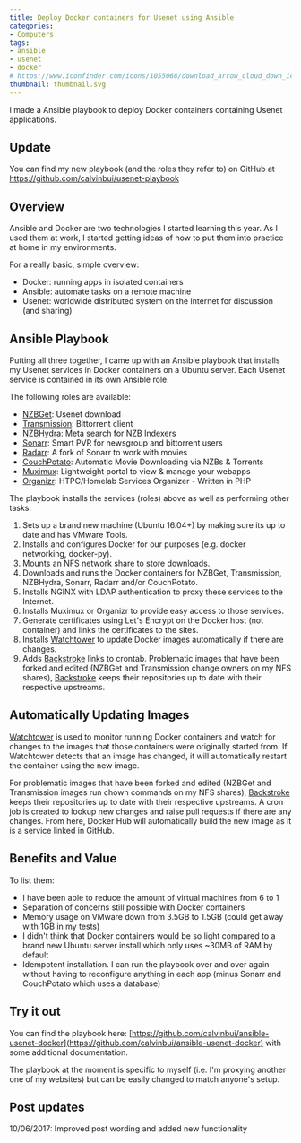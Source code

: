 ```yaml
---
title: Deploy Docker containers for Usenet using Ansible
categories:
- Computers
tags:
- ansible
- usenet
- docker
# https://www.iconfinder.com/icons/1055068/download_arrow_cloud_down_icon
thumbnail: thumbnail.svg
---
```


I made a Ansible playbook to deploy Docker containers containing Usenet applications.

<!-- more -->

## Update

You can find my new playbook (and the roles they refer to) on GitHub at <https://github.com/calvinbui/usenet-playbook>

## Overview

Ansible and Docker are two technologies I started learning this year. As I used them at work, I started getting ideas of how to put them into practice at home in my environments.

For a really basic, simple overview:

- Docker: running apps in isolated containers
- Ansible: automate tasks on a remote machine
- Usenet: worldwide distributed system on the Internet for discussion (and sharing)

## Ansible Playbook

Putting all three together, I came up with an Ansible playbook that installs my Usenet services in Docker containers on a Ubuntu server. Each Usenet service is contained in its own Ansible role.

The following roles are available:

- [NZBGet](https://nzbget.net/): Usenet download
- [Transmission](https://transmissionbt.com/): Bittorrent client
- [NZBHydra](https://github.com/theotherp/nzbhydra): Meta search for NZB Indexers
- [Sonarr](https://sonarr.tv/): Smart PVR for newsgroup and bittorrent users
- [Radarr](https://radarr.video/): A fork of Sonarr to work with movies
- [CouchPotato](https://couchpota.to/): Automatic Movie Downloading via NZBs & Torrents
- [Muximux](https://github.com/mescon/Muximux): Lightweight portal to view & manage your webapps
- [Organizr](https://github.com/causefx/Organizr): HTPC/Homelab Services Organizer - Written in PHP

The playbook installs the services (roles) above as well as performing other tasks:

1. Sets up a brand new machine (Ubuntu 16.04+) by making sure its up to date and has VMware Tools.
2. Installs and configures Docker for our purposes (e.g. docker networking, docker-py).
3. Mounts an NFS network share to store downloads.
4. Downloads and runs the Docker containers for NZBGet, Transmission, NZBHydra, Sonarr, Radarr and/or CouchPotato.
5. Installs NGINX with LDAP authentication to proxy these services to the Internet.
6. Installs Muximux or Organizr to provide easy access to those services.
7. Generate certificates using Let's Encrypt on the Docker host (not container) and links the certificates to the sites.
8. Installs [Watchtower](https://hub.docker.com/r/v2tec/watchtower/) to update Docker images automatically if there are changes.
9. Adds [Backstroke](https://backstroke.us) links to crontab. Problematic images that have been forked and edited (NZBGet and Transmission change owners on my NFS shares), [Backstroke](https://backstroke.us) keeps their repositories up to date with their respective upstreams.

## Automatically Updating Images

[Watchtower](https://hub.docker.com/r/v2tec/watchtower/) is used to monitor running Docker containers and watch for changes to the images that those containers were originally started from. If Watchtower detects that an image has changed, it will automatically restart the container using the new image.

For problematic images that have been forked and edited (NZBGet and Transmission images run chown commands on my NFS shares), [Backstroke](https://backstroke.us) keeps their repositories up to date with their respective upstreams. A cron job is created to lookup new changes and raise pull requests if there are any changes. From here, Docker Hub will automatically build the new image as it is a service linked in GitHub.

## Benefits and Value

To list them:

- I have been able to reduce the amount of virtual machines from 6 to 1
- Separation of concerns still possible with Docker containers
- Memory usage on VMware down from 3.5GB to 1.5GB (could get away with 1GB in my tests)
- I didn't think that Docker containers would be so light compared to a brand new Ubuntu server install which only uses ~30MB of RAM by default
- Idempotent installation. I can run the playbook over and over again without having to reconfigure anything in each app (minus Sonarr and CouchPotato which uses a database)

## Try it out

You can find the playbook here: [https://github.com/calvinbui/ansible-usenet-docker](https://github.com/calvinbui/ansible-usenet-docker) with some additional documentation.

The playbook at the moment is specific to myself (i.e. I'm proxying another one of my websites) but can be easily changed to match anyone's setup.

## Post updates

10/06/2017: Improved post wording and added new functionality
